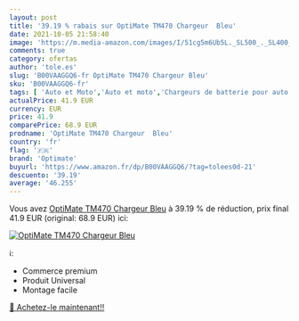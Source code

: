 ```yaml
---
layout: post
title: '39.19 % rabais sur OptiMate TM470 Chargeur  Bleu'
date: 2021-10-05 21:58:40
image: 'https://m.media-amazon.com/images/I/51cg5m6Ub5L._SL500_._SL400_.jpg'
comments: true
category: ofertas
author: 'tole.es'
slug: 'B00VAAGGQ6-fr OptiMate TM470 Chargeur Bleu'
sku: 'B00VAAGGQ6-fr'
tags: [ 'Auto et Moto','Auto et moto','Chargeurs de batterie pour auto','Outils de batterie','Outils et dépannage','optimate', ]
actualPrice: 41.9 EUR
currency: EUR
price: 41.9
comparePrice: 68.9 EUR
prodname: 'OptiMate TM470 Chargeur  Bleu'
country: 'fr'
flag: '🇫🇷'
brand: 'Optimate'
buyurl: 'https://www.amazon.fr/dp/B00VAAGGQ6/?tag=tolees0d-21'
descuento: '39.19'
average: '46.255'
---
```


Vous avez [OptiMate TM470 Chargeur  Bleu](https://www.amazon.fr/dp/B00VAAGGQ6/?tag=tolees0d-21)  à  39.19 % de réduction, prix final  41.9 EUR (original: 68.9 EUR) ici:

[![OptiMate TM470 Chargeur  Bleu](https://m.media-amazon.com/images/I/51cg5m6Ub5L._SL500_._SL400_.jpg)](https://www.amazon.fr/dp/B00VAAGGQ6/?tag=tolees0d-21)

ℹ️:

- Commerce premium
- Produit Universal
- Montage facile

[🛒 Achetez-le maintenant!!](https://www.amazon.fr/dp/B00VAAGGQ6/?tag=tolees0d-21)
